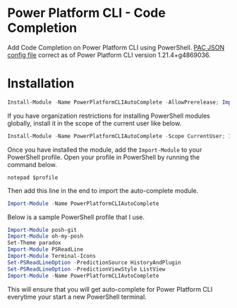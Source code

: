 # Power Platform CLI - Code Completion

Add Code Completion on Power Platform CLI using PowerShell. [PAC JSON config file](./PowerPlatformCLIAutoComplete/pac.json) correct as of Power Platform CLI version 1.21.4+g4869036.

# Installation

```powershell
Install-Module -Name PowerPlatformCLIAutoComplete -AllowPrerelease; Import-Module -Name PowerPlatformCLIAutoComplete;
```
If you have organization restrictions for installing PowerShell modules globally, install it in the scope of the current user like below.

```powershell
Install-Module -Name PowerPlatformCLIAutoComplete -Scope CurrentUser; Import-Module -Name PowerPlatformCLIAutoComplete;
```

Once you have installed the module, add the `Import-Module` to your PowerShell profile. Open your profile in PowerShell by running the command below.

```
notepad $profile
```

Then add this line in the end to import the auto-complete module.

```powershell
Import-Module -Name PowerPlatformCLIAutoComplete
```
Below is a sample PowerShell profile that I use.

```powershell
Import-Module posh-git
Import-Module oh-my-posh
Set-Theme paradox
Import-Module PSReadLine
Import-Module Terminal-Icons
Set-PSReadLineOption -PredictionSource HistoryAndPlugin
Set-PSReadLineOption -PredictionViewStyle ListView
Import-Module -Name PowerPlatformCLIAutoComplete
```

This will ensure that you will get auto-complete for Power Platform CLI everytime your start a new PowerShell terminal.

